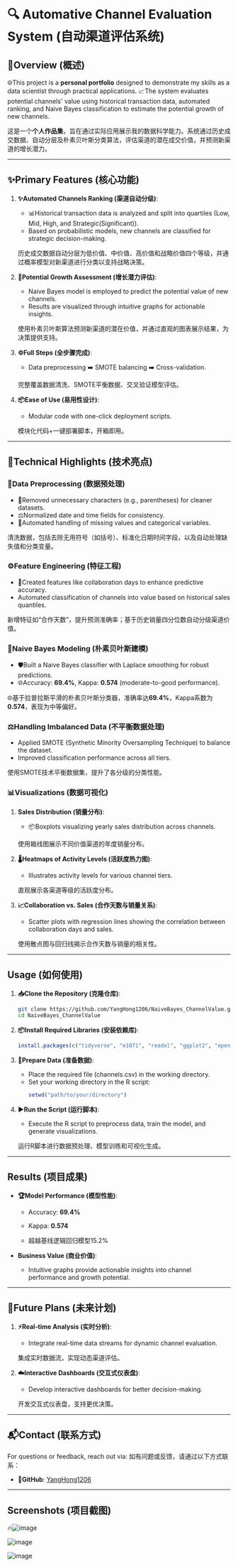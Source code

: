 # 🔍 Automative Channel Evaluation System (自动渠道评估系统)

## 🚀Overview (概述)

🌐This project is a **personal portfolio** designed to demonstrate my skills as a data scientist through practical applications. 
📈The system evaluates potential channels' value using historical transaction data, automated ranking, and Naive Bayes classification to
estimate the potential growth of new channels.

这是一个**个人作品集**，旨在通过实际应用展示我的数据科学能力。系统通过历史成交数据、自动分层及朴素贝叶斯分类算法，评估渠道的潜在成交价值，并预测新渠道的增长潜力。

---

## ✨Primary Features (核心功能)

1. **✨Automated Channels Ranking (渠道自动分级)**:
   - 📊Historical transaction data is analyzed and split into quartiles (Low, Mid, High, and Strategic(Significant)).  
   - Based on probabilistic models, new channels are classified for strategic decision-making.

   历史成交数据自动分层为低价值、中价值、高价值和战略价值四个等级，并通过概率模型对新渠道进行分类以支持战略决策。

2. **🔮Potential Growth Assessment (增长潜力评估)**:
   - Naive Bayes model is employed to predict the potential value of new channels.
   - Results are visualized through intuitive graphs for actionable insights.

   使用朴素贝叶斯算法预测新渠道的潜在价值，并通过直观的图表展示结果，为决策提供支持。

3. **⚙️Full Steps (全步骤完成)**:
   - Data preprocessing ➡️ SMOTE balancing ➡️ Cross-validation.
   
   完整覆盖数据清洗、SMOTE平衡数据、交叉验证模型评估。

4. **📦Ease of Use (易用性设计)**:
   - Modular code with one-click deployment scripts.

   模块化代码+一键部署脚本，开箱即用。

---

##  🔬Technical Highlights (技术亮点)

### 🧹Data Preprocessing (数据预处理)
- 🧼Removed unnecessary characters (e.g., parentheses) for cleaner datasets.
- ⚖️Normalized date and time fields for consistency.
- 🔄Automated handling of missing values and categorical variables.

清洗数据，包括去除无用符号（如括号）、标准化日期时间字段，以及自动处理缺失值和分类变量。

### ⚙️Feature Engineering (特征工程)
- 📐Created features like collaboration days to enhance predictive accuracy.
- Automated classification of channels into value based on historical sales quantiles.

新增特征如“合作天数”，提升预测准确率；基于历史销量四分位数自动分级渠道价值。

### 🤖Naive Bayes Modeling (朴素贝叶斯建模)
- 🛡️Built a Naive Bayes classifier with Laplace smoothing for robust predictions.
- 🌐Accuracy: **69.4%**, Kappa: **0.574** (moderate-to-good performance).

🌐基于拉普拉斯平滑的朴素贝叶斯分类器，准确率达**69.4%**，Kappa系数为**0.574**，表现为中等偏好。

### ⚖️Handling Imbalanced Data (不平衡数据处理)
- Applied SMOTE (Synthetic Minority Oversampling Technique) to balance the dataset.
- Improved classification performance across all tiers.

使用SMOTE技术平衡数据集，提升了各分级的分类性能。

### 📊Visualizations (数据可视化)
1. **Sales Distribution (销量分布)**:
   - 📦Boxplots visualizing yearly sales distribution across channels.

   使用箱线图展示不同价值渠道的年度销量分布。

2. **🌡️Heatmaps of Activity Levels (活跃度热力图)**:
   - Illustrates activity levels for various channel tiers.

   直观展示各渠道等级的活跃度分布。

3. **📈Collaboration vs. Sales (合作天数与销量关系)**:
   - Scatter plots with regression lines showing the correlation between collaboration days and sales.

   使用散点图与回归线揭示合作天数与销量的相关性。

---

## Usage (如何使用)

1. **📥Clone the Repository (克隆仓库)**:
   ```bash
   git clone https://github.com/YangHong1206/NaiveBayes_ChannelValue.git
   cd NaiveBayes_ChannelValue
   ```

2. **📦Install Required Libraries (安装依赖库)**:
   ```r
   install.packages(c("tidyverse", "e1071", "readxl", "ggplot2", "openxlsx", "writexl", "scales", "ROSE", "caret", "DMwR", "fastDummies"))
   ```

3. **📂Prepare Data (准备数据)**:
   - Place the required file (channels.csv) in the working directory.
   - Set your working directory in the R script:
     ```r
     setwd("path/to/your/directory")
     ```

4. **▶️Run the Script (运行脚本)**:
   - Execute the R script to preprocess data, train the model, and generate visualizations.

   运行R脚本进行数据预处理、模型训练和可视化生成。

---

## Results (项目成果)

- **🏆Model Performance (模型性能)**:
  - Accuracy: **69.4%**
  - Kappa: **0.574**
 
  - 超越基线逻辑回归模型​​15.2%​

- **Business Value (商业价值)**:
  - Intuitive graphs provide actionable insights into channel performance and growth potential.

---

## 🌟Future Plans (未来计划)



1. **⚡Real-time Analysis (实时分析)**:
   - Integrate real-time data streams for dynamic channel evaluation.

   集成实时数据流，实现动态渠道评估。

2. **☁️Interactive Dashboards (交互式仪表盘)**:
   - Develop interactive dashboards for better decision-making.

   开发交互式仪表盘，支持更优决策。

---

## 📬Contact (联系方式)

For questions or feedback, reach out via:
如有问题或反馈，请通过以下方式联系：
- **💼GitHub**: [YangHong1206](https://github.com/YangHong1206)

---

## Screenshots (项目截图)
🔥![image](https://github.com/user-attachments/assets/19b21b6c-60d2-4c0e-ab85-251bd5060718)

![image](https://github.com/user-attachments/assets/b22b29e9-dd17-4895-bc66-122ac06539c2)

![image](https://github.com/user-attachments/assets/7751be2b-c2bc-4008-9b61-59592b07649a)

